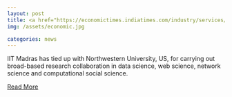 ```yaml
---
layout: post
title: <a href="https://economictimes.indiatimes.com/industry/services/education/iit-madras-to-collaborate-with-northwestern-university-for-research-in-data-science/articleshow/65400545.cms">IIT Madras to collaborate with Northwestern University for research in data science</a>
img: /assets/economic.jpg

categories: news
---
```

IIT Madras has tied up with Northwestern University, US, for carrying out broad-based research collaboration in data science, web science, network science and computational social science.

<p><a href="https://economictimes.indiatimes.com/industry/services/education/iit-madras-to-collaborate-with-northwestern-university-for-research-in-data-science/articleshow/65400545.cms">Read More</a></p>
